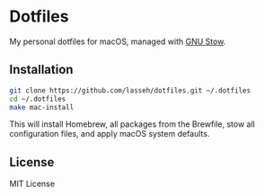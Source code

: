 # Dotfiles

My personal dotfiles for macOS, managed with [GNU Stow](https://www.gnu.org/software/stow/).

## Installation

```bash
git clone https://github.com/lasseh/dotfiles.git ~/.dotfiles
cd ~/.dotfiles
make mac-install
```

This will install Homebrew, all packages from the Brewfile, stow all configuration files, and apply macOS system defaults.

## License

MIT License
